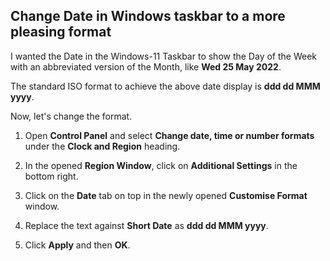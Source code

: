 ## Change Date in Windows taskbar to a more pleasing format

I wanted the Date in the Windows-11 Taskbar to show the Day of the Week with an abbreviated version of the Month, like **Wed 25 May 2022**.

The standard ISO format to achieve the above date display is **ddd dd MMM yyyy**.

Now, let's change the format.

1. Open **Control Panel** and select **Change date, time or number formats** under the **Clock and Region** heading.

2. In the opened **Region Window**, click on **Additional Settings** in the bottom right.

3. Click on the **Date** tab on top in the newly opened **Customise Format** window.

4. Replace the text against **Short Date** as **ddd dd MMM yyyy**.

6. Click **Apply** and then **OK**.
